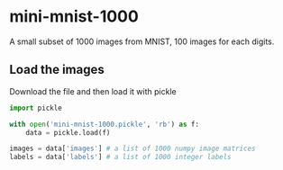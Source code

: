 # mini-mnist-1000

A small subset of 1000 images from MNIST, 100 images for each digits.

## Load the images

Download the file and then load it with pickle

```python
import pickle

with open('mini-mnist-1000.pickle', 'rb') as f:
    data = pickle.load(f)

images = data['images'] # a list of 1000 numpy image matrices
labels = data['labels'] # a list of 1000 integer labels
```
